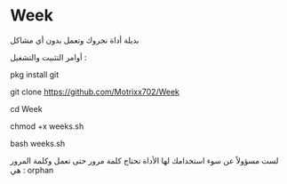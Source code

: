 # Week

بديلة أداة نجروك وتعمل بدون أي مشاكل

أوامر التثبيت والتشغيل :


pkg install git 



git clone https://github.com/Motrixx702/Week



cd Week


chmod +x weeks.sh




bash weeks.sh


لست مسؤولاً عن سوء استخدامك لها
الأداة تحتاج كلمة مرور حتى تعمل وكلمة المرور هي : orphan
